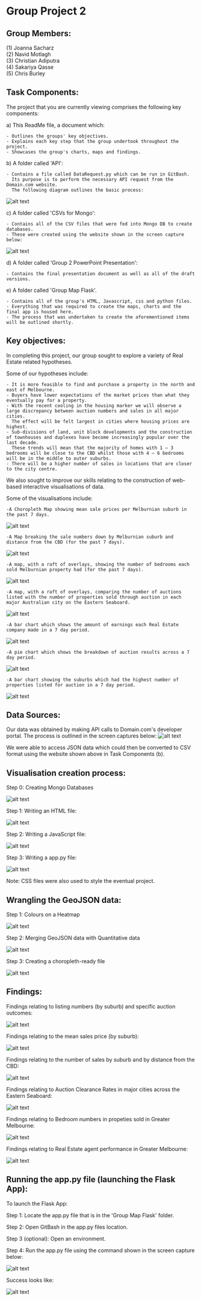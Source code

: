 # Group Project 2

## Group Members:

(1) Joanna Sacharz   
(2) Navid Motlagh   
(3) Christian Adiputra   
(4) Sakariya Qasse   
(5) Chris Burley   


## Task Components:

The project that you are currently viewing comprises the following key components:

a) This ReadMe file, a document which:
    
    - Outlines the groups' key objectives. 
    - Explains each key step that the group undertook throughout the project.
    - Showcases the group's charts, maps and findings.


b) A folder called 'API':

    - Contains a file called DataRequest.py which can be run in GitBash. 
      Its purpose is to perform the necessary API request from the Domain.com website.
      The following diagram outlines the basic process:

![alt text](Screen_Captures/Screen_Capture_1-API_Request.png)<br>

c) A folder called 'CSVs for Mongo':

    - Contains all of the CSV files that were fed into Mongo DB to create databases.
    - These were created using the website shown in the screen capture below:

![alt text](Screen_Captures/Screen_Capture_2-JSON_to_CSV.png)<br>

d) A folder called 'Group 2 PowerPoint Presentation':

    - Contains the final presentation document as well as all of the draft versions.

e) A folder called 'Group Map Flask'.

    - Contains all of the group's HTML, Javascript, css and python files.
    - Everything that was required to create the maps, charts and the final app is housed here.
    - The process that was undertaken to create the aforementioned items will be outlined shortly.


## Key objectives:

In completing this project, our group sought to explore a variety of Real Estate related hypotheses. 

Some of our hypotheses include:

    - It is more feasible to find and purchase a property in the north and east of Melbourne.
    - Buyers have lower expectations of the market prices than what they eventually pay for a property. 
    - With the recent cooling in the housing marker we will observe a large discrepancy between auction numbers and sales in all major cities.
      The effect will be felt largest in cities where housing prices are highest.
    - Sub-divisions of land, unit block developments and the construction of townhouses and duplexes have become increasingly popular over the last decade. 
      These trends will mean that the majority of homes with 1 – 3 bedrooms will be close to the CBD whilst those with 4 – 6 bedrooms will be in the middle to outer suburbs. 
    - There will be a higher number of sales in locations that are closer to the city centre.

We also sought to improve our skills relating to the construction of web-based interactive visualisations of data.

Some of the visualisations include:

    -A Choropleth Map showing mean sale prices per Melburnian suburb in the past 7 days.
![alt text](Screen_Captures/Screen_Capture_3-Choropleth.png)<br>

    -A Map breaking the sale numbers down by Melburnian suburb and distance from the CBD (for the past 7 days).
![alt text](Screen_Captures/Screen_Capture_4-Sales_Suburb.png)<br>

    -A map, with a raft of overlays, showing the number of bedrooms each sold Melburnian property had (for the past 7 days).
![alt text](Screen_Captures/Screen_Capture_5-Bedrooms.png)<br>

    -A map, with a raft of overlays, comparing the number of auctions listed with the number of properties sold through auction in each major Australian city on the Eastern Seaboard.
![alt text](Screen_Captures/Screen_Capture_6-Clearance_Rates.png)<br>

    -A bar chart which shows the amount of earnings each Real Estate company made in a 7 day period.
![alt text](Screen_Captures/Screen_Capture_7-Earnings.png)<br>

    -A pie chart which shows the breakdown of auction results across a 7 day period.
![alt text](Screen_Captures/Screen_Capture_8-Auction_Results.png)<br>

    -A bar chart showing the suburbs which had the highest number of properties listed for auction in a 7 day period.
![alt text](Screen_Captures/Screen_Capture_9-Listings_Suburb.png)<br>


## Data Sources:

Our data was obtained by making API calls to Domain.com's developer portal. The process is outlined in the screen captures below:
![alt text](Screen_Captures/Screen_Capture_10-API1.png)<br>

We were able to access JSON data which could then be converted to CSV format using the website shown above in Task Components (b).

## Visualisation creation process:

Step 0: Creating Mongo Databases

![alt text](Screen_Captures/Screen_Capture_11-Mongo.png)

Step 1: Writing an HTML file:

![alt text](Screen_Captures/Screen_Capture_12-HTML.png)

Step 2: Writing a JavaScript file:

![alt text](Screen_Captures/Screen_Capture_13-JavaScript.png)

Step 3: Writing a app.py file:

![alt text](Screen_Captures/Screen_Capture_14-app.png)

Note: CSS files were also used to style the eventual project.


## Wrangling the GeoJSON data:

Step 1: Colours on a Heatmap

![alt text](Screen_Captures/Screen_Capture_15-GeoCOLOURS.png)

Step 2: Merging GeoJSON data with Quantitative data

![alt text](Screen_Captures/Screen_Capture_16-MergingData.png)

Step 3: Creating a choropleth-ready file

![alt text](Screen_Captures/Screen_Capture_17-ChoroplethReady.png)


## Findings:

Findings relating to listing numbers (by suburb) and specific auction outcomes:

![alt text](Screen_Captures/Screen_Capture_18-Navid_Conclusions.png)

Findings relating to the mean sales price (by suburb):

![alt text](Screen_Captures/Screen_Capture_19-Joanna_Conclusions.png)

Findings relating to the number of sales by suburb and by distance from the CBD:

![alt text](Screen_Captures/Screen_Capture_20-Christian_Conclusions.png)

Findings relating to Auction Clearance Rates in major cities across the Eastern Seaboard:

![alt text](Screen_Captures/Screen_Capture_21-Chris1_Conclusions.png)

Findings relating to Bedroom numbers in propeties sold in Greater Melbourne:

![alt text](Screen_Captures/Screen_Capture_22-Chris2_Conclusions.png)

Findings relating to Real Estate agent performance in Greater Melbourne:

![alt text](Screen_Captures/Screen_Capture_23-Qasse_Conclusions.png)


## Running the app.py file (launching the Flask App):

To launch the Flask App:

Step 1: Locate the app.py file that is in the 'Group Map Flask' folder.

Step 2: Open GitBash in the app.py files location.

Step 3 (optional): Open an environment.

Step 4: Run the app.py file using the command shown in the screen capture below:

![alt text](Screen_Captures/Screen_Capture_24-Launch_Flask.png)

Success looks like:

![alt text](Screen_Captures/Screen_Capture_25-Flask.png)





